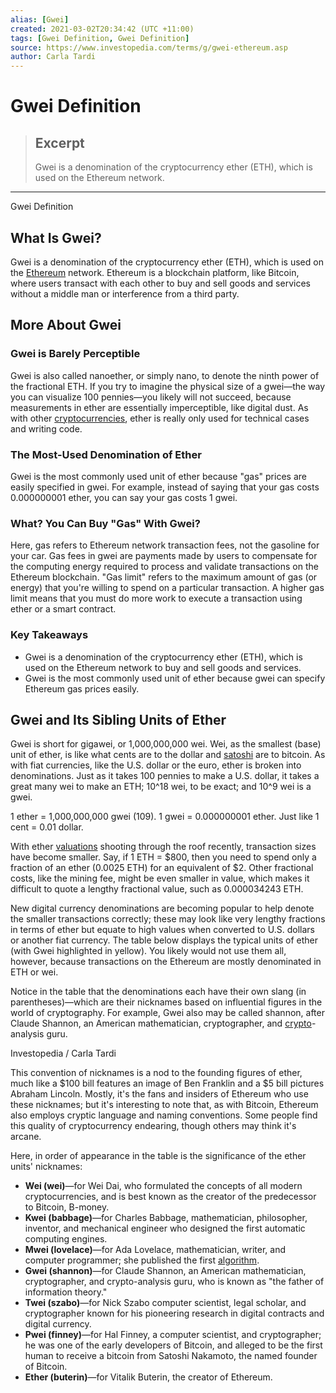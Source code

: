 ```yaml
---
alias: [Gwei]
created: 2021-03-02T20:34:42 (UTC +11:00)
tags: [Gwei Definition, Gwei Definition]
source: https://www.investopedia.com/terms/g/gwei-ethereum.asp
author: Carla Tardi
---
```


# Gwei Definition

> ## Excerpt
> Gwei is a denomination of the cryptocurrency ether (ETH), which is used on the Ethereum network.

---

Gwei Definition
## What Is Gwei?

Gwei is a denomination of the cryptocurrency ether (ETH), which is used on the [Ethereum](https://www.investopedia.com/terms/e/ethereum.asp) network. Ethereum is a blockchain platform, like Bitcoin, where users transact with each other to buy and sell goods and services without a middle man or interference from a third party.

## More About Gwei

### Gwei is Barely Perceptible

Gwei is also called nanoether, or simply nano, to denote the ninth power of the fractional ETH. If you try to imagine the physical size of a gwei—the way you can visualize 100 pennies—you likely will not succeed, because measurements in ether are essentially imperceptible, like digital dust. As with other [cryptocurrencies](https://www.investopedia.com/terms/c/cryptocurrency.asp), ether is really only used for technical cases and writing code.

### The Most-Used Denomination of Ether

Gwei is the most commonly used unit of ether because "gas" prices are easily specified in gwei. For example, instead of saying that your gas costs 0.000000001 ether, you can say your gas costs 1 gwei.

### What? You Can Buy "Gas" With Gwei?

Here, gas refers to Ethereum network transaction fees, not the gasoline for your car. Gas fees in gwei are payments made by users to compensate for the computing energy required to process and validate transactions on the Ethereum blockchain. "Gas limit" refers to the maximum amount of gas (or energy) that you're willing to spend on a particular transaction. A higher gas limit means that you must do more work to execute a transaction using ether or a smart contract.

### Key Takeaways

-   Gwei is a denomination of the cryptocurrency ether (ETH), which is used on the Ethereum network to buy and sell goods and services.
-   Gwei is the most commonly used unit of ether because gwei can specify Ethereum gas prices easily.

## Gwei and Its Sibling Units of Ether

Gwei is short for gigawei, or 1,000,000,000 wei. Wei, as the smallest (base) unit of ether, is like what cents are to the dollar and [satoshi](https://www.investopedia.com/terms/s/satoshi.asp) are to bitcoin. As with fiat currencies, like the U.S. dollar or the euro, ether is broken into denominations. Just as it takes 100 pennies to make a U.S. dollar, it takes a great many wei to make an ETH; 10^18 wei, to be exact; and 10^9 wei is a gwei.

1 ether = 1,000,000,000 gwei (109). 1 gwei = 0.000000001 ether. Just like 1 cent = 0.01 dollar.

With ether [valuations](https://www.investopedia.com/terms/v/valuation.asp) shooting through the roof recently, transaction sizes have become smaller. Say, if 1 ETH = $800, then you need to spend only a fraction of an ether (0.0025 ETH) for an equivalent of $2. Other fractional costs, like the mining fee, might be even smaller in value, which makes it difficult to quote a lengthy fractional value, such as 0.000034243 ETH.

New digital currency denominations are becoming popular to help denote the smaller transactions correctly; these may look like very lengthy fractions in terms of ether but equate to high values when converted to U.S. dollars or another fiat currency. The table below displays the typical units of ether (with Gwei highlighted in yellow). You likely would not use them all, however, because transactions on the Ethereum are mostly denominated in ETH or wei.

Notice in the table that the denominations each have their own slang (in parentheses)—which are their nicknames based on influential figures in the world of cryptography. For example, Gwei also may be called shannon, after Claude Shannon, an American mathematician, cryptographer, and [crypto](https://www.investopedia.com/tech/explaining-crypto-cryptocurrency/)\-analysis guru.

Investopedia / Carla Tardi 

This convention of nicknames is a nod to the founding figures of ether, much like a $100 bill features an image of Ben Franklin and a $5 bill pictures Abraham Lincoln. Mostly, it's the fans and insiders of Ethereum who use these nicknames; but it's interesting to note that, as with Bitcoin, Ethereum also employs cryptic language and naming conventions. Some people find this quality of cryptocurrency endearing, though others may think it's arcane.

Here, in order of appearance in the table is the significance of the ether units' nicknames:

-   **Wei (wei)**—for Wei Dai, who formulated the concepts of all modern cryptocurrencies, and is best known as the creator of the predecessor to Bitcoin, B-money.
-   **Kwei (babbage)**—for Charles Babbage, mathematician, philosopher, inventor, and mechanical engineer who designed the first automatic computing engines.
-   **Mwei (lovelace)**—for Ada Lovelace, mathematician, writer, and computer programmer; she published the first [algorithm](https://www.investopedia.com/terms/a/algorithm.asp).
-   **Gwei (shannon)**—for Claude Shannon, an American mathematician, cryptographer, and crypto-analysis guru, who is known as "the father of information theory."
-   **Twei (szabo)**—for Nick Szabo computer scientist, legal scholar, and cryptographer known for his pioneering research in digital contracts and digital currency.
-   **Pwei (finney)**—for Hal Finney, a computer scientist, and cryptographer; he was one of the early developers of Bitcoin, and alleged to be the first human to receive a bitcoin from Satoshi Nakamoto, the named founder of Bitcoin.
-   **Ether (buterin)**—for Vitalik Buterin, the creator of Ethereum.
